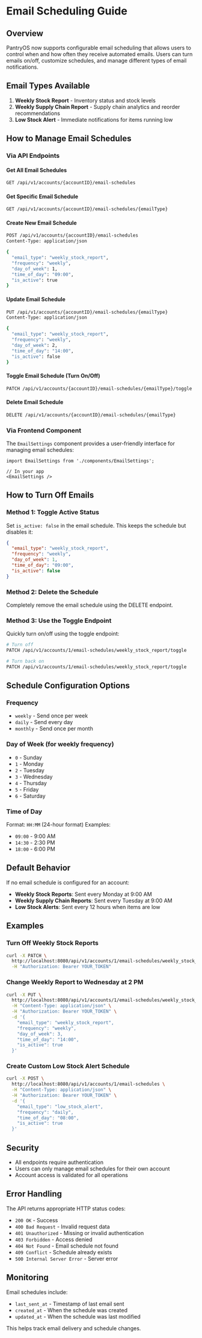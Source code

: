 # Email Scheduling Guide

## Overview

PantryOS now supports configurable email scheduling that allows users to control when and how often they receive automated emails. Users can turn emails on/off, customize schedules, and manage different types of email notifications.

## Email Types Available

1. **Weekly Stock Report** - Inventory status and stock levels
2. **Weekly Supply Chain Report** - Supply chain analytics and reorder recommendations  
3. **Low Stock Alert** - Immediate notifications for items running low

## How to Manage Email Schedules

### Via API Endpoints

#### Get All Email Schedules
```bash
GET /api/v1/accounts/{accountID}/email-schedules
```

#### Get Specific Email Schedule
```bash
GET /api/v1/accounts/{accountID}/email-schedules/{emailType}
```

#### Create New Email Schedule
```bash
POST /api/v1/accounts/{accountID}/email-schedules
Content-Type: application/json

{
  "email_type": "weekly_stock_report",
  "frequency": "weekly",
  "day_of_week": 1,
  "time_of_day": "09:00",
  "is_active": true
}
```

#### Update Email Schedule
```bash
PUT /api/v1/accounts/{accountID}/email-schedules/{emailType}
Content-Type: application/json

{
  "email_type": "weekly_stock_report",
  "frequency": "weekly",
  "day_of_week": 2,
  "time_of_day": "14:00",
  "is_active": false
}
```

#### Toggle Email Schedule (Turn On/Off)
```bash
PATCH /api/v1/accounts/{accountID}/email-schedules/{emailType}/toggle
```

#### Delete Email Schedule
```bash
DELETE /api/v1/accounts/{accountID}/email-schedules/{emailType}
```

### Via Frontend Component

The `EmailSettings` component provides a user-friendly interface for managing email schedules:

```tsx
import EmailSettings from './components/EmailSettings';

// In your app
<EmailSettings />
```

## How to Turn Off Emails

### Method 1: Toggle Active Status
Set `is_active: false` in the email schedule. This keeps the schedule but disables it:

```json
{
  "email_type": "weekly_stock_report",
  "frequency": "weekly",
  "day_of_week": 1,
  "time_of_day": "09:00",
  "is_active": false
}
```

### Method 2: Delete the Schedule
Completely remove the email schedule using the DELETE endpoint.

### Method 3: Use the Toggle Endpoint
Quickly turn on/off using the toggle endpoint:

```bash
# Turn off
PATCH /api/v1/accounts/1/email-schedules/weekly_stock_report/toggle

# Turn back on
PATCH /api/v1/accounts/1/email-schedules/weekly_stock_report/toggle
```

## Schedule Configuration Options

### Frequency
- `weekly` - Send once per week
- `daily` - Send every day
- `monthly` - Send once per month

### Day of Week (for weekly frequency)
- `0` - Sunday
- `1` - Monday
- `2` - Tuesday
- `3` - Wednesday
- `4` - Thursday
- `5` - Friday
- `6` - Saturday

### Time of Day
Format: `HH:MM` (24-hour format)
Examples:
- `09:00` - 9:00 AM
- `14:30` - 2:30 PM
- `18:00` - 6:00 PM

## Default Behavior

If no email schedule is configured for an account:
- **Weekly Stock Reports**: Sent every Monday at 9:00 AM
- **Weekly Supply Chain Reports**: Sent every Tuesday at 9:00 AM
- **Low Stock Alerts**: Sent every 12 hours when items are low

## Examples

### Turn Off Weekly Stock Reports
```bash
curl -X PATCH \
  http://localhost:8080/api/v1/accounts/1/email-schedules/weekly_stock_report/toggle \
  -H "Authorization: Bearer YOUR_TOKEN"
```

### Change Weekly Report to Wednesday at 2 PM
```bash
curl -X PUT \
  http://localhost:8080/api/v1/accounts/1/email-schedules/weekly_stock_report \
  -H "Content-Type: application/json" \
  -H "Authorization: Bearer YOUR_TOKEN" \
  -d '{
    "email_type": "weekly_stock_report",
    "frequency": "weekly",
    "day_of_week": 3,
    "time_of_day": "14:00",
    "is_active": true
  }'
```

### Create Custom Low Stock Alert Schedule
```bash
curl -X POST \
  http://localhost:8080/api/v1/accounts/1/email-schedules \
  -H "Content-Type: application/json" \
  -H "Authorization: Bearer YOUR_TOKEN" \
  -d '{
    "email_type": "low_stock_alert",
    "frequency": "daily",
    "time_of_day": "08:00",
    "is_active": true
  }'
```

## Security

- All endpoints require authentication
- Users can only manage email schedules for their own account
- Account access is validated for all operations

## Error Handling

The API returns appropriate HTTP status codes:
- `200 OK` - Success
- `400 Bad Request` - Invalid request data
- `401 Unauthorized` - Missing or invalid authentication
- `403 Forbidden` - Access denied
- `404 Not Found` - Email schedule not found
- `409 Conflict` - Schedule already exists
- `500 Internal Server Error` - Server error

## Monitoring

Email schedules include:
- `last_sent_at` - Timestamp of last email sent
- `created_at` - When the schedule was created
- `updated_at` - When the schedule was last modified

This helps track email delivery and schedule changes. 